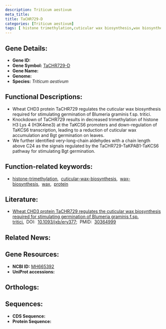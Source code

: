 ```yaml
---
description: Triticum aestivum
meta_title:
title: TaCHR729-D
categories: [Triticum aestivum]
tags: [ histone trimethylation,cuticular wax biosynthesis,wax biosynthesis,wax,protein ]
---
```


## Gene Details:
- **Gene ID:** []()
- **Gene Symbol:** <u>TaCHR729-D</u>
- **Gene Name:** 
- **Genome:** []()
- **Species:** *Triticum aestivum*

## Functional Descriptions:
   - Wheat CHD3 protein TaCHR729 regulates the cuticular wax biosynthesis required for stimulating germination of Blumeria graminis f.sp. tritici.
   - Knockdown of TaCHR729 results in decreased trimethylation of histone H3 Lys 4 (H3K4me3) at the TaKCS6 promoters and down-regulation of TaKCS6 transcription, leading to a reduction of cuticular wax accumulation and Bgt germination on leaves.
   - We further identified very-long-chain aldehydes with a chain length above C24 as the signals regulated by the TaCHR729-TaKPAB1-TaKCS6 pathway for stimulating Bgt germination.

## Function-related keywords:
   - [histone-trimethylation](/tags/histone-trimethylation/),&nbsp;&nbsp;[cuticular-wax-biosynthesis](/tags/cuticular-wax-biosynthesis/),&nbsp;&nbsp;[wax-biosynthesis](/tags/wax-biosynthesis/),&nbsp;&nbsp;[wax](/tags/wax/),&nbsp;&nbsp;[protein](/tags/protein/)

## Literature:
   - [Wheat CHD3 protein TaCHR729 regulates the cuticular wax biosynthesis required for stimulating germination of Blumeria graminis f.sp. tritici.](https://doi.org/10.1093/jxb/ery377)&nbsp;&nbsp;DOI:&nbsp;&nbsp;[10.1093/jxb/ery377](https://doi.org/10.1093/jxb/ery377);&nbsp;&nbsp;PMID:&nbsp;&nbsp;[30364999](https://pubmed.ncbi.nlm.nih.gov/30364999/)

## Related News:

## Gene Resources:
- **NCBI ID:**  [MH665392](https://www.ncbi.nlm.nih.gov/gene/?term=MH665392)
- **UniProt accessions:**  [](https://www.uniprot.org/uniprotkb//entry)

## Orthologs:

## Sequences:
- **CDS Sequence:**
- **Protein Sequence:**
